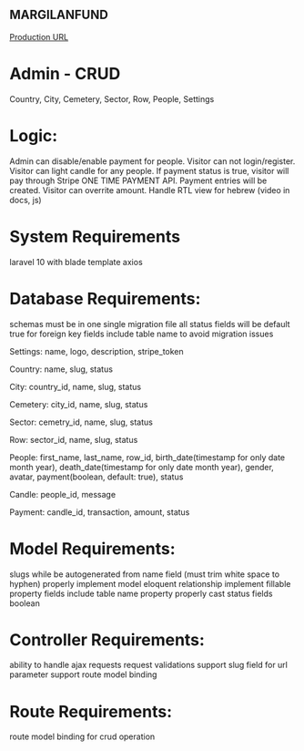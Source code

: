 ## MARGILANFUND
<a href="https://margilanfund.org/">Production URL</a>

# Admin - CRUD
Country, City, Cemetery, Sector, Row, People, Settings


# Logic:
Admin can disable/enable payment for people.
Visitor can not login/register.
Visitor can light candle for any people.
If payment status is true, visitor will pay through Stripe ONE TIME PAYMENT API. Payment entries will be created.
Visitor can overrite amount.
Handle RTL view for hebrew (video in docs, js)


# System Requirements
laravel 10 with blade template
axios 


# Database Requirements:
schemas must be in one single migration file
all status fields will be default true
for foreign key fields include table name to avoid migration issues

Settings:
name, logo, description, stripe_token

Country:
name, slug, status

City:
country_id, name, slug, status

Cemetery:
city_id, name, slug, status


Sector:
cemetry_id, name, slug, status

Row:
sector_id, name, slug, status

People:
first_name, last_name, row_id, birth_date(timestamp for only date month year), death_date(timestamp for only date month year), gender, avatar, payment(boolean, default: true), status


Candle:
people_id, message

Payment:
candle_id, transaction, amount, status


# Model Requirements:
slugs while be autogenerated from name field (must trim white space to hyphen)
properly implement model eloquent relationship
implement fillable property fields
include table name property properly
cast status fields boolean

# Controller Requirements:
ability to handle ajax requests
request validations
support slug field for url parameter
support route model binding

# Route Requirements:
route model binding for crud operation


